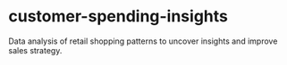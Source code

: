 # customer-spending-insights
Data analysis of retail shopping patterns to uncover insights and improve sales strategy.
